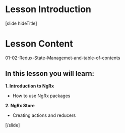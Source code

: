 # Lesson Introduction

[slide hideTitle]

# Lesson Content

01-02-Redux-State-Managemet-and-table-of-contents

## In this lesson you will learn:

**1. Introduction to NgRx**
- How to use NgRx packages

**2. NgRx Store**
- Creating actions and reducers

[/slide]
